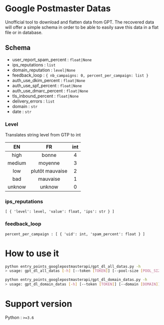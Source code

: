 # Google Postmaster Datas

Unofficial tool to download and flatten data from GPT. The recovered data will
offer a simple schema in order to be able to easily save this data in a flat
file or in database.

## Schema

* user_report_spam_percent : `float|None`
* ips_reputations : `list`
* domain_reputation : `level|None`
* feedback_loop : `{ nb_campaigns: 0, percent_per_campaign: list }`
* auth_use_dkim_percent : `float|None`
* auth_use_spf_percent : `float|None`
* auth_use_dmarc_percent : `float|None`
* tls_inbound_percent : `float|None`
* delivery_errors : `list`
* domain : `str`
* date : `str`

### Level

Translates string level from GTP to int

| EN     | FR              | int |
|:------:|:---------------:|:---:|
| high   | bonne           | 4   |
| medium | moyenne         | 3   |
| low    | plutôt mauvaise | 2   |
| bad    | mauvaise        | 1   |
| unknow | unknow          | 0   |

### ips_reputations
  
    [ { 'level': level, 'value': float, 'ips': str } ]

### feedback_loop

    percent_per_campaign : [ { 'uid': int, 'spam_percent': float } ]

# How to use it

```sh
python entry_points_googlepostmasterapi/gpt_dl_all_datas.py -h
> usage: gpt_dl_all_datas [-h] [--token [TOKEN]] [--pool-size [POOL_SIZE]] [--date [DATE]] [--verbose] [--version]
```

```sh
python entry_points_googlepostmasterapi/gpt_dl_domain_datas.py -h
> usage: gpt_dl_domain_datas [-h] [--token [TOKEN]] [--domain [DOMAIN]] [--date [DATE]] [--verbose] [--version]
```

# Support version

Python : `>=3.6`
